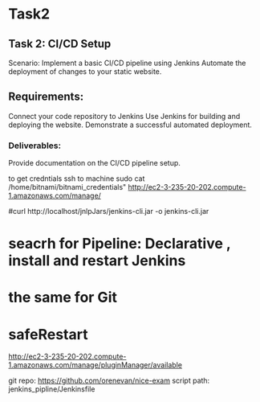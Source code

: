 # Task2

## Task 2: CI/CD Setup

Scenario:
Implement a basic CI/CD pipeline using Jenkins
Automate the deployment of changes to your static website.

## Requirements:

Connect your code repository to Jenkins
Use Jenkins for building and deploying the website.
Demonstrate a successful automated deployment.

### Deliverables:
Provide documentation on the CI/CD pipeline setup.

to get credntials ssh to machine sudo cat /home/bitnami/bitnami_credentials"
http://ec2-3-235-20-202.compute-1.amazonaws.com/manage/

#curl http://localhost/jnlpJars/jenkins-cli.jar  -o jenkins-cli.jar 
# seacrh for Pipeline: Declarative , install and restart Jenkins
# the same for Git 
# safeRestart 

http://ec2-3-235-20-202.compute-1.amazonaws.com/manage/pluginManager/available


git repo: https://github.com/orenevan/nice-exam
script path:  jenkins_pipline/Jenkinsfile



